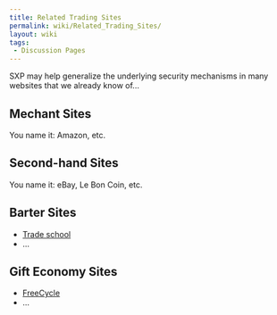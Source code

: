 ```yaml
---
title: Related Trading Sites
permalink: wiki/Related_Trading_Sites/
layout: wiki
tags:
 - Discussion Pages
---
```


SXP may help generalize the underlying security mechanisms in many
websites that we already know of...

Mechant Sites
-------------

You name it: Amazon, etc.

Second-hand Sites
-----------------

You name it: eBay, Le Bon Coin, etc.

Barter Sites
------------

-   [Trade school](http://tradeschool.coop/)
-   ...

Gift Economy Sites
------------------

-   [FreeCycle](http://www.freecycle.org/)
-   ...

